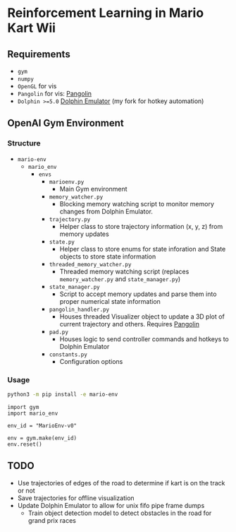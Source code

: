 # Reinforcement Learning in Mario Kart Wii

## Requirements

* `gym`
* `numpy`
* `OpenGL` for vis
* `Pangolin` for vis: [Pangolin](https://github.com/JackWBoynton/pangolin)
* `Dolphin >=5.0` [Dolphin Emulator](https://github.com/JackWBoynton/dolphin) (my fork for hotkey automation)

## OpenAI Gym Environment

### Structure

* `mario-env`
  * `mario_env`
    * `envs`
      * `marioenv.py`
        * Main Gym environment
      * `memory_watcher.py`
        * Blocking memory watching script to monitor memory changes from Dolphin Emulator.
      * `trajectory.py`
        * Helper class to store trajectory information (x, y, z) from memory updates
      * `state.py`
        * Helper class to store enums for state inforation and State objects to store state information
      * `threaded_memory_watcher.py`
        * Threaded memory watching script (replaces `memory_watcher.py` and `state_manager.py`)
      * `state_manager.py`
        * Script to accept memory updates and parse them into proper numerical state information
      * `pangolin_handler.py`
        * Houses threaded Visualizer object to update a 3D plot of current trajectory and others. Requires [Pangolin](https://github.com/JackWBoynton/pangolin)
      * `pad.py`
        * Houses logic to send controller commands and hotkeys to Dolphin Emulator
      * `constants.py`
        * Configuration options

### Usage

```bash
python3 -m pip install -e mario-env
```

```python3
import gym
import mario_env

env_id = "MarioEnv-v0"

env = gym.make(env_id)
env.reset()
```

## TODO

* Use trajectories of edges of the road to determine if kart is on the track or not
* Save trajectories for offline visualization
* Update Dolphin Emulator to allow for unix fifo pipe frame dumps
  * Train object detection model to detect obstacles in the road for grand prix races
